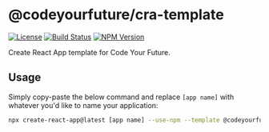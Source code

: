 # @codeyourfuture/cra-template

[![License](https://img.shields.io/npm/l/@codeyourfuture/cra-template.svg)](https://github.com/CodeYourFuture/cra-template/blob/main/LICENSE)
[![Build Status](https://travis-ci.com/CodeYourFuture/cra-template.svg?branch=main)](https://travis-ci.com/CodeYourFuture/cra-template)
[![NPM Version](https://img.shields.io/npm/v/@codeyourfuture/cra-template.svg)](https://www.npmjs.com/package/@codeyourfuture/cra-template)

Create React App template for Code Your Future.

## Usage

Simply copy-paste the below command and replace `[app name]` with whatever you'd like to name your application:

```bash
npx create-react-app@latest [app name] --use-npm --template @codeyourfuture
```
